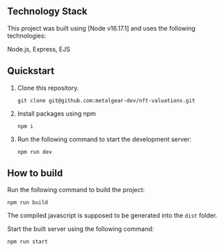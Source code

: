 ## Technology Stack

This project was built using [Node v16.17.1] and uses the following technologies:

Node.js, Express, EJS

## Quickstart

1. Clone this repository.

   ```
   git clone git@github.com:metalgear-dev/nft-valuations.git
   ```

2. Install packages using npm
   ```
   npm i
   ```
3. Run the following command to start the development server:
   ```
   npm run dev
   ```

## How to build

Run the following command to build the project:

```
npm run build
```

The compiled javascript is supposed to be generated into the `dist` folder.

Start the built server using the following command:

```
npm run start
```
